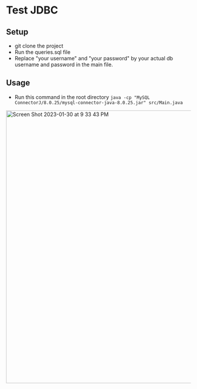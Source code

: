 # Test JDBC

## Setup
- git clone the project
- Run the queries.sql file
- Replace "your username" and "your password" by your actual db username and password in the main file.


## Usage
- Run this command in the root directory `java -cp "MySQL ConnectorJ/8.0.25/mysql-connector-java-8.0.25.jar" src/Main.java`


<img width="745" alt="Screen Shot 2023-01-30 at 9 33 43 PM" src="https://user-images.githubusercontent.com/85178008/215591425-56178fa4-8d7f-4488-927a-6e600aa9601f.png">
